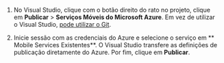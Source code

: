 
1. No Visual Studio, clique com o botão direito do rato no projeto, clique em **Publicar** > **Serviços Móveis do Microsoft Azure**. Em vez de utilizar o Visual Studio, [pode utilizar o Git](../articles/mobile-services/mobile-services-dotnet-backend-store-code-source-control.md).

2. Inicie sessão com as credenciais do Azure e selecione o serviço em ** Mobile Services Existentes**. O Visual Studio transfere as definições de publicação diretamente do Azure. Por fim, clique em **Publicar**.



<!--HONumber=Jun16_HO2-->


